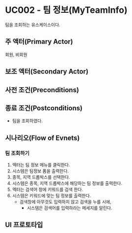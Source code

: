 # UC002 - 팀 정보(MyTeamInfo)

팀을 조회하는 유스케이스이다.

## 주 액터(Primary Actor)

회원, 비회원

## 보조 액터(Secondary Actor)

## 사전 조건(Preconditions)

## 종료 조건(Postconditions)

- 팀을 조회하였다.

## 시나리오(Flow of Evnets)

### 팀 조회하기

1. 엑터는 팀 정보 메뉴를 클릭한다.
2. 시스템은 팀정보 폼을 출력한다.
3. 종목, 지역 드롭박스를 선택한다.
4. 시스템은 종목, 지역 드롭박스에 해당하는 팀 정보를 출력한다.
5. 엑터는 검색어 창에 키워드를 검색 한다.
6. 시스템은 키워드에 맞는 팀 정보를 출력한다.
    - 검색창에 아무것도 입력하지 않고 검색을 누를 시에,
        - 시스템은 검색어를 입력하라는 메세지를 알린다.
    
## UI 프로토타입

